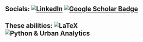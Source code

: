 ## Socials: [![LinkedIn](https://img.shields.io/badge/LinkedIn-%230077B5.svg?logo=linkedin&logoColor=white)](https://www.linkedin.com/in/george-kontsevik/) [![Google Scholar Badge](https://img.shields.io/badge/Google-Scholar-lightgrey)](https://scholar.google.ru/citations?hl=ru&user=S--bTg8AAAAJ&view_op=list_works&sortby=pubdate)
## These abilities: ![LaTeX](https://img.shields.io/badge/latex-%23008080.svg?style=for-the-badge&logo=latex&logoColor=white) ![Python & Urban Analytics](https://img.shields.io/badge/python-3670A0?style=for-the-badge&logo=python&logoColor=ffdd54)
